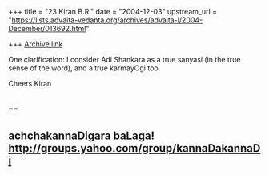 +++
title = "23 Kiran B.R."
date = "2004-12-03"
upstream_url = "https://lists.advaita-vedanta.org/archives/advaita-l/2004-December/013692.html"

+++
[Archive link](https://lists.advaita-vedanta.org/archives/advaita-l/2004-December/013692.html)

One clarification: I consider Adi Shankara as a true sanyasi (in the
true sense of the word), and a true karmayOgi too.

Cheers
Kiran

-- 
-------------------------------------------------------------------
achchakannaDigara baLaga!
http://groups.yahoo.com/group/kannaDakannaDi
-------------------------------------------------------------------

